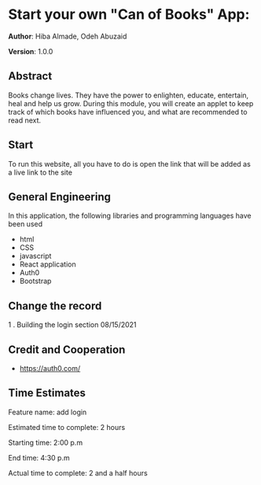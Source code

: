 # Start your own "Can of Books" App:

**Author**: Hiba Almade, Odeh Abuzaid


**Version**: 1.0.0

## Abstract
Books change lives. They have the power to enlighten, educate, entertain, heal and help us grow. During this module, you will create an applet to keep track of which books have influenced you, and what are recommended to read next.


## Start
To run this website, all you have to do is open the link that will be added as a live link to the site

## General Engineering
In this application, the following libraries and programming languages ​​have been used
* html
* CSS
* javascript
* React application
* Auth0
* Bootstrap

## Change the record
1 . Building the login section 08/15/2021


## Credit and Cooperation
* https://auth0.com/


## Time Estimates


Feature name: add login

Estimated time to complete: 2 hours

Starting time: 2:00 p.m

End time: 4:30 p.m

Actual time to complete: 2 and a half hours
